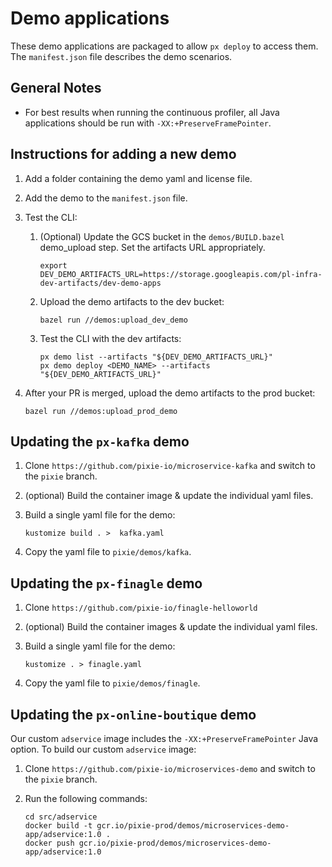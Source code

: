 # Demo applications

These demo applications are packaged to allow `px deploy` to access them. The `manifest.json`
file describes the demo scenarios.

## General Notes

- For best results when running the continuous profiler, all Java applications should be run with `-XX:+PreserveFramePointer`.

## Instructions for adding a new demo

1. Add a folder containing the demo yaml and license file.
2. Add the demo to the `manifest.json` file.
3. Test the CLI:
    1. (Optional) Update the GCS bucket in the `demos/BUILD.bazel` demo_upload step. Set the artifacts URL appropriately.

        ```shell
        export DEV_DEMO_ARTIFACTS_URL=https://storage.googleapis.com/pl-infra-dev-artifacts/dev-demo-apps
        ```

    2. Upload the demo artifacts to the dev bucket:

        ```shell
        bazel run //demos:upload_dev_demo
        ```

    3. Test the CLI with the dev artifacts:

        ```shell
        px demo list --artifacts "${DEV_DEMO_ARTIFACTS_URL}"
        px demo deploy <DEMO_NAME> --artifacts "${DEV_DEMO_ARTIFACTS_URL}"
        ```

4. After your PR is merged, upload the demo artifacts to the prod bucket:

    ```shell
    bazel run //demos:upload_prod_demo
    ```

## Updating the `px-kafka` demo

1. Clone `https://github.com/pixie-io/microservice-kafka` and switch to the `pixie` branch.

2. (optional) Build the container image & update the individual yaml files.

3. Build a single yaml file for the demo:

    ```shell
    kustomize build . >  kafka.yaml
    ```

4. Copy the yaml file to `pixie/demos/kafka`.

## Updating the `px-finagle` demo

1. Clone `https://github.com/pixie-io/finagle-helloworld`

2. (optional) Build the container images & update the individual yaml files.

3. Build a single yaml file for the demo:

    ```shell
    kustomize . > finagle.yaml
    ```

4. Copy the yaml file to `pixie/demos/finagle`.

## Updating the `px-online-boutique` demo

Our custom `adservice` image includes the `-XX:+PreserveFramePointer` Java option. To build our custom `adservice` image:

1. Clone `https://github.com/pixie-io/microservices-demo` and switch to the `pixie` branch.

2. Run the following commands:

    ```shell
    cd src/adservice
    docker build -t gcr.io/pixie-prod/demos/microservices-demo-app/adservice:1.0 .
    docker push gcr.io/pixie-prod/demos/microservices-demo-app/adservice:1.0
    ```
